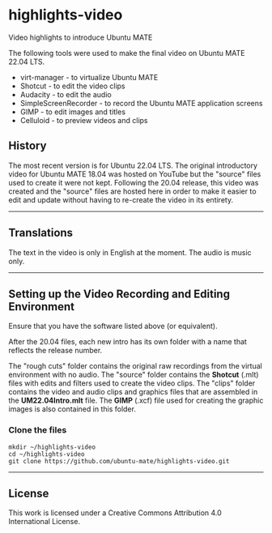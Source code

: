 # highlights-video

Video highlights to introduce Ubuntu MATE

The following tools were used to make the final video on Ubuntu MATE 22.04 LTS. 
* virt-manager - to virtualize Ubuntu MATE
* Shotcut - to edit the video clips
* Audacity  - to edit the audio
* SimpleScreenRecorder - to record the Ubuntu MATE application screens
* GIMP - to edit images and titles
* Celluloid - to preview videos and clips

## History

The most recent version is for Ubuntu 22.04 LTS.
The original introductory video for Ubuntu MATE 18.04 was hosted on YouTube but the "source" files used to create it were not kept. Following the 20.04 release, this video was created and the "source" files are hosted here in order to make it easier to edit and update without having to re-create the video in its entirety.

----------
## Translations

The text in the video is only in English at the moment. The audio is music only.

----------
## Setting up the Video Recording and Editing Environment

Ensure that you have the software listed above (or equivalent). 

After the 20.04 files, each new intro has its own folder with a name that reflects the release number.

The "rough cuts" folder contains the original raw recordings from the virtual environment with no audio.
The "source" folder contains the **Shotcut** (.mlt) files with edits and filters used to create the video clips. 
The "clips" folder contains the video and audio clips and graphics files that are assembled in the **UM22.04Intro.mlt** file. The **GIMP** (.xcf) file used for creating the graphic images is also contained in this folder.


### Clone the files

    mkdir ~/highlights-video
    cd ~/highlights-video
    git clone https://github.com/ubuntu-mate/highlights-video.git

----------
## License

This work is licensed under a Creative Commons Attribution 4.0 International License.
